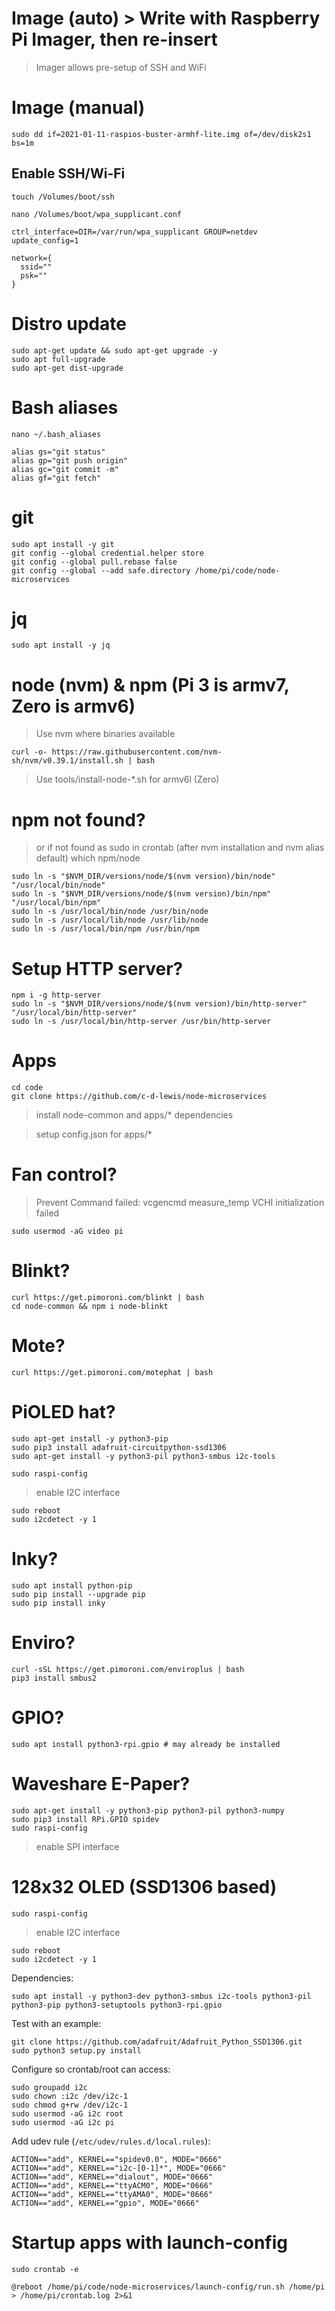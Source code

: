 # Image (auto) > Write with Raspberry Pi Imager, then re-insert
>Imager allows pre-setup of SSH and WiFi

# Image (manual)
```
sudo dd if=2021-01-11-raspios-buster-armhf-lite.img of=/dev/disk2s1 bs=1m
```

## Enable SSH/Wi-Fi
```
touch /Volumes/boot/ssh
```
```
nano /Volumes/boot/wpa_supplicant.conf
```
  ```
  ctrl_interface=DIR=/var/run/wpa_supplicant GROUP=netdev
  update_config=1

  network={
    ssid=""
    psk=""
  }
  ```

# Distro update
```
sudo apt-get update && sudo apt-get upgrade -y
sudo apt full-upgrade
sudo apt-get dist-upgrade
```

# Bash aliases
```
nano ~/.bash_aliases
```
  ```
  alias gs="git status"
  alias gp="git push origin"
  alias gc="git commit -m"
  alias gf="git fetch"
  ```

# git
```
sudo apt install -y git
git config --global credential.helper store
git config --global pull.rebase false
git config --global --add safe.directory /home/pi/code/node-microservices
```

# jq
```
sudo apt install -y jq
```

# node (nvm) & npm (Pi 3 is armv7, Zero is armv6)
> Use nvm where binaries available
```
curl -o- https://raw.githubusercontent.com/nvm-sh/nvm/v0.39.1/install.sh | bash
```
> Use tools/install-node-*.sh for armv6l (Zero)

# npm not found?
> or if not found as sudo in crontab (after nvm installation and nvm alias default)
> which npm/node
```
sudo ln -s "$NVM_DIR/versions/node/$(nvm version)/bin/node" "/usr/local/bin/node"
sudo ln -s "$NVM_DIR/versions/node/$(nvm version)/bin/npm" "/usr/local/bin/npm"
sudo ln -s /usr/local/bin/node /usr/bin/node
sudo ln -s /usr/local/lib/node /usr/lib/node
sudo ln -s /usr/local/bin/npm /usr/bin/npm
```

# Setup HTTP server?
```
npm i -g http-server
sudo ln -s "$NVM_DIR/versions/node/$(nvm version)/bin/http-server" "/usr/local/bin/http-server"
sudo ln -s /usr/local/bin/http-server /usr/bin/http-server
```

# Apps
```
cd code
git clone https://github.com/c-d-lewis/node-microservices
```
> install node-common and apps/* dependencies

> setup config.json for apps/*

# Fan control?
> Prevent  Command failed: vcgencmd measure_temp VCHI initialization failed
```
sudo usermod -aG video pi
```

# Blinkt?
```
curl https://get.pimoroni.com/blinkt | bash
cd node-common && npm i node-blinkt
```

# Mote?
```
curl https://get.pimoroni.com/motephat | bash
```

# PiOLED hat?
```
sudo apt-get install -y python3-pip
sudo pip3 install adafruit-circuitpython-ssd1306
sudo apt-get install -y python3-pil python3-smbus i2c-tools
```
```
sudo raspi-config
```
> enable I2C interface
```
sudo reboot
sudo i2cdetect -y 1
```

# Inky?
```
sudo apt install python-pip
sudo pip install --upgrade pip
sudo pip install inky
```

# Enviro?
```
curl -sSL https://get.pimoroni.com/enviroplus | bash
pip3 install smbus2
```

# GPIO?
```
sudo apt install python3-rpi.gpio # may already be installed
```

# Waveshare E-Paper?
```
sudo apt-get install -y python3-pip python3-pil python3-numpy
sudo pip3 install RPi.GPIO spidev
sudo raspi-config
```
> enable SPI interface

# 128x32 OLED (SSD1306 based)

```
sudo raspi-config
```
> enable I2C interface
```
sudo reboot
sudo i2cdetect -y 1
```
Dependencies:
```
sudo apt install -y python3-dev python3-smbus i2c-tools python3-pil python3-pip python3-setuptools python3-rpi.gpio
```
Test with an example:
```
git clone https://github.com/adafruit/Adafruit_Python_SSD1306.git
sudo python3 setup.py install
```
Configure so crontab/root can access:
```
sudo groupadd i2c
sudo chown :i2c /dev/i2c-1
sudo chmod g+rw /dev/i2c-1
sudo usermod -aG i2c root
sudo usermod -aG i2c pi
```
Add udev rule (`/etc/udev/rules.d/local.rules`):
```
ACTION=="add", KERNEL=="spidev0.0", MODE="0666"
ACTION=="add", KERNEL=="i2c-[0-1]*", MODE="0666"
ACTION=="add", KERNEL=="dialout", MODE="0666"
ACTION=="add", KERNEL=="ttyACM0", MODE="0666"
ACTION=="add", KERNEL=="ttyAMA0", MODE="0666"
ACTION=="add", KERNEL=="gpio", MODE="0666"
```

# Startup apps with launch-config
```
sudo crontab -e
```
  ```
  @reboot /home/pi/code/node-microservices/launch-config/run.sh /home/pi > /home/pi/crontab.log 2>&1
  ```
